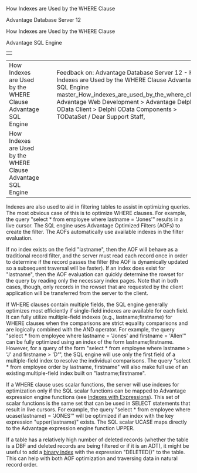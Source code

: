 How Indexes are Used by the WHERE Clause




Advantage Database Server 12  

How Indexes are Used by the WHERE Clause

Advantage SQL Engine

|  |
| --- |
|  |

|  |  |  |  |  |
| --- | --- | --- | --- | --- |
| How Indexes are Used by the WHERE Clause  Advantage SQL Engine |  |  | Feedback on: Advantage Database Server 12 - How Indexes are Used by the WHERE Clause Advantage SQL Engine master\_How\_indexes\_are\_used\_by\_the\_where\_clause Advantage Web Development > Advantage Delphi OData Client > Delphi OData Components > TODataSet / Dear Support Staff, |  |
| How Indexes are Used by the WHERE Clause  Advantage SQL Engine |  |  |  |  |

Indexes are also used to aid in filtering tables to assist in optimizing queries. The most obvious case of this is to optimize WHERE clauses. For example, the query "select \* from employee where lastname = 'Jones'" results in a live cursor. The SQL engine uses Advantage Optimized Filters (AOFs) to create the filter. The AOFs automatically use available indexes in the filter evaluation.

If no index exists on the field "lastname", then the AOF will behave as a traditional record filter, and the server must read each record once in order to determine if the record passes the filter (the AOF is dynamically updated so a subsequent traversal will be faster). If an index does exist for "lastname", then the AOF evaluation can quickly determine the rowset for the query by reading only the necessary index pages. Note that in both cases, though, only records in the rowset that are requested by the client application will be transferred from the server to the client.

If WHERE clauses contain multiple fields, the SQL engine generally optimizes most efficiently if single-field indexes are available for each field. It can fully utilize multiple-field indexes (e.g., lastname;firstname) for WHERE clauses when the comparisons are strict equality comparisons and are logically combined with the AND operator. For example, the query "select \* from employee where lastname = 'Jones' and firstname = 'Allen'" can be fully optimized using an index of the form lastname;firstname. However, for a query of the form "select \* from employee where lastname > 'J' and firstname > 'D'", the SQL engine will use only the first field of a multiple-field index to resolve the individual comparisons. The query "select \* from employee order by lastname, firstname" will also make full use of an existing multiple-field index built on "lastname;firstname".

If a WHERE clause uses scalar functions, the server will use indexes for optimization only if the SQL scalar functions can be mapped to Advantage expression engine functions (see [Indexes with Expressions](master_indexes_with_expressions.htm)). This set of scalar functions is the same set that can be used in SELECT statements that result in live cursors. For example, the query "select \* from employee where ucase(lastname) = 'JONES'" will be optimized if an index with the key expression "upper(lastname)" exists. The SQL scalar UCASE maps directly to the Advantage expression engine function UPPER.

If a table has a relatively high number of deleted records (whether the table is a DBF and deleted records are being filtered or if it is an ADT), it might be useful to add a [binary index](master_binary_indexes.htm) with the expression "DELETED()" to the table. This can help with both AOF optimization and traversing data in natural record order.